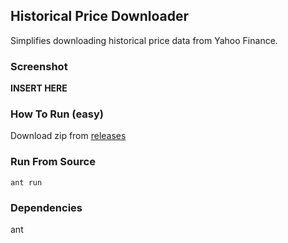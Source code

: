 ## Historical Price Downloader

Simplifies downloading historical price data from Yahoo Finance. 

### Screenshot
**INSERT HERE**

### How To Run (easy)
Download zip from [releases](https://sampleurl.com)

### Run From Source
```
ant run
```

### Dependencies
ant


